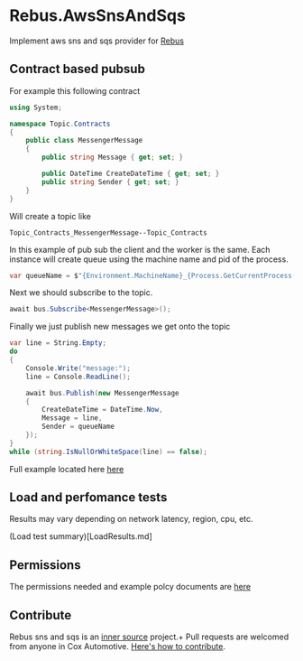 # Rebus.AwsSnsAndSqs
Implement aws sns and sqs provider for [Rebus](https://github.com/rebus-org/Rebus)

## Contract based pubsub

For example this following contract
```csharp
using System;

namespace Topic.Contracts
{
    public class MessengerMessage
    {
        public string Message { get; set; }

        public DateTime CreateDateTime { get; set; }
        public string Sender { get; set; }
    }
}
```

Will create a topic like
```
Topic_Contracts_MessengerMessage--Topic_Contracts
```

In this example of pub sub the client and the worker is the same.
Each instance will create queue using the machine name and pid of the process.
```csharp
var queueName = $"{Environment.MachineName}_{Process.GetCurrentProcess().Id}".ToLowerInvariant();
```
Next we should subscribe to the topic.
```csharp
await bus.Subscribe<MessengerMessage>();
```
Finally we just publish new messages we get onto the topic
```csharp
var line = String.Empty;
do
{
    Console.Write("message:");
    line = Console.ReadLine();

    await bus.Publish(new MessengerMessage
    {
        CreateDateTime = DateTime.Now,
        Message = line,
        Sender = queueName
    });
}
while (string.IsNullOrWhiteSpace(line) == false);
```

Full example located here [here](FullExample.md)

## Load and perfomance tests
Results may vary depending on network latency, region, cpu, etc.

(Load test summary)[LoadResults.md]

## Permissions
The permissions needed and example polcy documents are [here](PERMISSIONS.md)

## Contribute

Rebus sns and sqs is an [inner source](https://en.wikipedia.org/wiki/Inner_source) project.+
Pull requests are welcomed from anyone in Cox Automotive.
[Here's how to contribute](CONTRIBUTE.md).